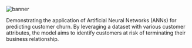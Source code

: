 ![banner](https://i.imgur.com/w0MgkWq.png)

Demonstrating the application of Artificial Neural Networks (ANNs) for predicting customer churn. By leveraging a dataset with various customer attributes, the model aims to identify customers at risk of terminating their business relationship.
